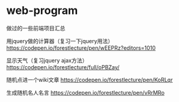 # web-program
做过的一些前端项目汇总


用jquery做的计算器（复习一下jquery用法）
https://codepen.io/forestlecture/pen/wEEPRz?editors=1010

显示天气（复习jquery ajax方法）
https://codepen.io/forestlecture/full/oPBZay/

随机点进一个wiki文章
https://codepen.io/forestlecture/pen/KoRLqr


生成随机名人名言
https://codepen.io/forestlecture/pen/vRrMRo
